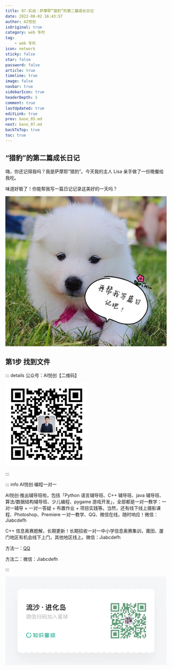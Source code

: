 ```yaml
---
title: 07-实战：萨摩耶“猎豹”的第二篇成长日记
date: 2022-08-02 16:43:57
author: AI悦创
isOriginal: true
category: web 专栏
tag:
    - web 专栏
icon: network
sticky: false
star: false
password: false
article: true
timeline: true
image: false
navbar: true
sidebarIcon: true
headerDepth: 5
comment: true
lastUpdated: true
editLink: true
prev: base_05.md
next: base_07.md
backToTop: true
toc: true
---
```


## “猎豹”的第二篇成长日记

嗨，你还记得我吗？我是萨摩耶“猎豹”。今天我的主人 Lisa 亲手做了一份晚餐给我吃。

味道好极了！你能帮我写一篇日记记录这美好的一天吗？

![HTML实战](./base_06.assets/1564991566226580.jpg)

## 第1步 找到文件





::: details 公众号：AI悦创【二维码】

![](/gzh.jpg)

:::

::: info AI悦创·编程一对一

AI悦创·推出辅导班啦，包括「Python 语言辅导班、C++ 辅导班、java 辅导班、算法/数据结构辅导班、少儿编程、pygame 游戏开发」，全部都是一对一教学：一对一辅导 + 一对一答疑 + 布置作业 + 项目实践等。当然，还有线下线上摄影课程、Photoshop、Premiere 一对一教学、QQ、微信在线，随时响应！微信：Jiabcdefh

C++ 信息奥赛题解，长期更新！长期招收一对一中小学信息奥赛集训，莆田、厦门地区有机会线下上门，其他地区线上。微信：Jiabcdefh

方法一：[QQ](http://wpa.qq.com/msgrd?v=3&uin=1432803776&site=qq&menu=yes)

方法二：微信：Jiabcdefh

:::

![](/zsxq.jpg)









